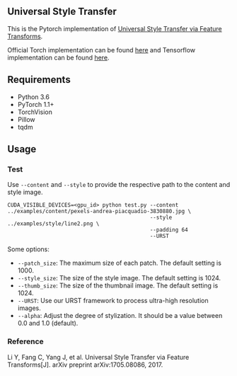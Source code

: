 ## Universal Style Transfer

This is the Pytorch implementation of [Universal Style Transfer via Feature Transforms](https://arxiv.org/pdf/1705.08086.pdf).

Official Torch implementation can be found [here](https://github.com/Yijunmaverick/UniversalStyleTransfer) and Tensorflow implementation can be found [here](https://github.com/eridgd/WCT-TF).

## Requirements

- Python 3.6
- PyTorch 1.1+
- TorchVision
- Pillow
- tqdm

## Usage

### Test

Use `--content` and `--style` to provide the respective path to the content and style image.

```shell
CUDA_VISIBLE_DEVICES=<gpu_id> python test.py --content ../examples/content/pexels-andrea-piacquadio-3830880.jpg \
                                             --style ../examples/style/line2.png \
                                             --padding 64
                                             --URST
```

Some options:

* `--patch_size`: The maximum size of each patch. The default setting is 1000.
* `--style_size`: The size of the style image. The default setting is 1024.
* `--thumb_size`: The size of the thumbnail image. The default setting is 1024.
* `--URST`: Use our URST framework to process ultra-high resolution images.
* `--alpha`: Adjust the degree of stylization. It should be a value between 0.0 and 1.0 (default).

### Reference
Li Y, Fang C, Yang J, et al. Universal Style Transfer via Feature Transforms[J]. arXiv preprint arXiv:1705.08086, 2017.
